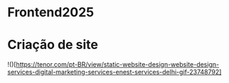 # Frontend2025
# Criação de site
!()[https://tenor.com/pt-BR/view/static-website-design-website-design-services-digital-marketing-services-enest-services-delhi-gif-23748792]

